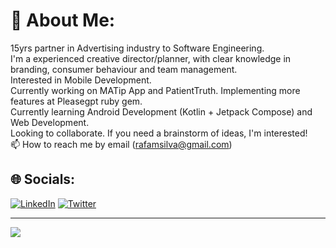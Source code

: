 # 💫 About Me:


15yrs partner in Advertising industry to Software Engineering. 
<br> I'm a experienced creative director/planner, with clear knowledge in branding, consumer behaviour and team management.
<br> Interested in Mobile Development.
<br> Currently working on MATip App and PatientTruth. Implementing more features at Pleasegpt ruby gem.
<br> Currently learning Android Development (Kotlin + Jetpack Compose) and Web Development.
<br> Looking to collaborate. If you need a brainstorm of ideas, I'm interested!
<br> 📫 How to reach me by email (rafamsilva@gmail.com)

## 🌐 Socials:
[![LinkedIn](https://img.shields.io/badge/LinkedIn-%230077B5.svg?logo=linkedin&logoColor=white)](https://linkedin.com/in/rafamsilva) 
[![Twitter](https://img.shields.io/badge/Twitter-%231DA1F2.svg?logo=Twitter&logoColor=white)](https://twitter.com/rafamsilva) 

---
[![](https://visitcount.itsvg.in/api?id=rafaover&icon=5&color=6)](https://visitcount.itsvg.in)

<!-- Proudly created with GPRM ( https://gprm.itsvg.in ) -->
